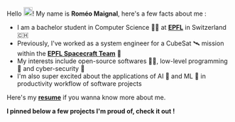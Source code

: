 Hello <img src="https://raw.githubusercontent.com/MartinHeinz/MartinHeinz/master/wave.gif" width = "20px">! My name is <b>Roméo Maignal</b>, here's a few facts about me :
- I am a bachelor student in Computer Science 👨‍💻 at [<b>EPFL</b>](https://www.epfl.ch/) in Switzerland 🇨🇭
- Previously, I've worked as a system engineer for a CubeSat 🛰️ mission within the [<b>EPFL Spacecraft Team</b>](https://www.epflspacecraftteam.ch/) 🚀
- My interests include open-source softwares ⛓️‍💥, low-level programming 💾 and cyber-security 🔐
- I'm also super excited about the applications of AI 🤖 and ML 🧠 in productivity workflow of software projects

Here's my [<b>resume</b>](https://github.com/relogamimano/my-resume/blob/main/cv_romeo_maignal.pdf) if you wanna know more about me.

<b>I pinned below a few projects I'm proud of, check it out !</b>

